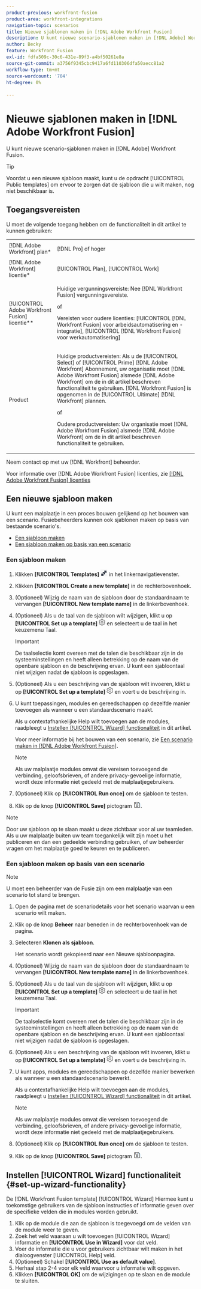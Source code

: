 ```yaml
---
product-previous: workfront-fusion
product-area: workfront-integrations
navigation-topic: scenarios
title: Nieuwe sjablonen maken in [!DNL Adobe Workfront Fusion]
description: U kunt nieuwe scenario-sjablonen maken in [!DNL Adobe] Workfront Fusion.
author: Becky
feature: Workfront Fusion
exl-id: fdfa509c-30c6-431e-89f3-a4bf50261e8a
source-git-commit: a3756f9345cbc9417a6fd110306dfa50aecc81a2
workflow-type: tm+mt
source-wordcount: '704'
ht-degree: 0%

---
```


# Nieuwe sjablonen maken in [!DNL Adobe Workfront Fusion]

U kunt nieuwe scenario-sjablonen maken in [!DNL Adobe] Workfront Fusion.

>[!TIP]
>
>Voordat u een nieuwe sjabloon maakt, kunt u de opdracht [!UICONTROL Public templates] om ervoor te zorgen dat de sjabloon die u wilt maken, nog niet beschikbaar is.

## Toegangsvereisten

U moet de volgende toegang hebben om de functionaliteit in dit artikel te kunnen gebruiken:

<table style="table-layout:auto"> 
 <col> 
 <col> 
 <tbody> 
  <tr> 
    <td role="rowheader">[!DNL Adobe Workfront] plan*</td> 
   <td> <p>[!DNL Pro] of hoger</p> </td> 
  </tr> 
  <tr data-mc-conditions=""> 
   <td role="rowheader">[!DNL Adobe Workfront] licentie*</td> 
   <td> <p>[!UICONTROL Plan], [!UICONTROL Work]</p> </td> 
  </tr> 
  <tr> 
   <td role="rowheader">[!UICONTROL Adobe Workfront Fusion] licentie**</td> 
  <td>
   <p>Huidige vergunningsvereiste: Nee [!DNL Workfront Fusion] vergunningsvereiste.</p>
   <p>of</p>
   <p>Vereisten voor oudere licenties: [!UICONTROL [!DNL Workfront Fusion] voor arbeidsautomatisering en -integratie],  [!UICONTROL [!DNL Workfront Fusion] voor werkautomatisering]</p>
   </td>    </tr> 
  </tr> 
  <tr> 
   <td role="rowheader">Product</td> 
   <td>
   <p>Huidige productvereisten: Als u de [!UICONTROL Select] of [!UICONTROL Prime] [!DNL Adobe Workfront] Abonnement, uw organisatie moet [!DNL Adobe Workfront Fusion] alsmede [!DNL Adobe Workfront] om de in dit artikel beschreven functionaliteit te gebruiken. [!DNL Workfront Fusion] is opgenomen in de [!UICONTROL Ultimate] [!DNL Workfront] plannen.</p>
   <p>of</p>
   <p>Oudere productvereisten: Uw organisatie moet [!DNL Adobe Workfront Fusion] alsmede [!DNL Adobe Workfront] om de in dit artikel beschreven functionaliteit te gebruiken.</p>
   </td> 
  </tr> 
 </tbody> 
</table>

Neem contact op met uw [!DNL Workfront] beheerder.

Voor informatie over [!DNL Adobe Workfront Fusion] licenties, zie [[!DNL Adobe Workfront Fusion] licenties](../../../workfront-fusion/get-started/license-automation-vs-integration.md)

## Een nieuwe sjabloon maken

U kunt een malplaatje in een proces bouwen gelijkend op het bouwen van een scenario. Fusiebeheerders kunnen ook sjablonen maken op basis van bestaande scenario&#39;s.

* [Een sjabloon maken](#build-a-template)
* [Een sjabloon maken op basis van een scenario](#create-a-template-from-a-scenario)

### Een sjabloon maken

1. Klikken **[!UICONTROL Templates]** ![](assets/fusion-template-icon.png) in het linkernavigatievenster.
1. Klikken **[!UICONTROL Create a new template]** in de rechterbovenhoek.
1. (Optioneel) Wijzig de naam van de sjabloon door de standaardnaam te vervangen **[!UICONTROL New template name]** in de linkerbovenhoek.
1. (Optioneel) Als u de taal van de sjabloon wilt wijzigen, klikt u op **[!UICONTROL Set up a template]** ![](assets/fusion-scenario-settings-icon.png) en selecteert u de taal in het keuzemenu Taal.

   >[!IMPORTANT]
   >
   >De taalselectie komt overeen met de talen die beschikbaar zijn in de systeeminstellingen en heeft alleen betrekking op de naam van de openbare sjabloon en de beschrijving ervan. U kunt een sjabloontaal niet wijzigen nadat de sjabloon is opgeslagen.

1. (Optioneel) Als u een beschrijving van de sjabloon wilt invoeren, klikt u op **[!UICONTROL Set up a template]** ![](assets/fusion-scenario-settings-icon.png) en voert u de beschrijving in.
1. U kunt toepassingen, modules en gereedschappen op dezelfde manier toevoegen als wanneer u een standaardscenario maakt.

   Als u contextafhankelijke Help wilt toevoegen aan de modules, raadpleegt u [Instellen [!UICONTROL Wizard] functionaliteit](#set-up-wizard-functionality) in dit artikel.

   Voor meer informatie bij het bouwen van een scenario, zie [Een scenario maken in [!DNL Adobe Workfront Fusion]](../../../workfront-fusion/scenarios/create-a-scenario.md).

   >[!NOTE]
   >
   >Als uw malplaatje modules omvat die vereisen toevoegend de verbinding, geloofsbrieven, of andere privacy-gevoelige informatie, wordt deze informatie niet gedeeld met de malplaatjegebruikers.

1. (Optioneel) Klik op **[!UICONTROL Run once]** om de sjabloon te testen.
1. Klik op de knop **[!UICONTROL Save]** pictogram ![](assets/save-icon.png).

>[!NOTE]
>
>Door uw sjabloon op te slaan maakt u deze zichtbaar voor al uw teamleden. Als u uw malplaatje buiten uw team toegankelijk wilt zijn moet u het publiceren en dan een gedeelde verbinding gebruiken, of uw beheerder vragen om het malplaatje goed te keuren en te publiceren.

### Een sjabloon maken op basis van een scenario

>[!NOTE]
>
>U moet een beheerder van de Fusie zijn om een malplaatje van een scenario tot stand te brengen.

1. Open de pagina met de scenariodetails voor het scenario waarvan u een scenario wilt maken.
1. Klik op de knop **Beheer** naar beneden in de rechterbovenhoek van de pagina.
1. Selecteren **Klonen als sjabloon**.

   Het scenario wordt gekopieerd naar een Nieuwe sjabloonpagina.
1. (Optioneel) Wijzig de naam van de sjabloon door de standaardnaam te vervangen **[!UICONTROL New template name]** in de linkerbovenhoek.
1. (Optioneel) Als u de taal van de sjabloon wilt wijzigen, klikt u op **[!UICONTROL Set up a template]** ![](assets/fusion-scenario-settings-icon.png) en selecteert u de taal in het keuzemenu Taal.

   >[!IMPORTANT]
   >
   >De taalselectie komt overeen met de talen die beschikbaar zijn in de systeeminstellingen en heeft alleen betrekking op de naam van de openbare sjabloon en de beschrijving ervan. U kunt een sjabloontaal niet wijzigen nadat de sjabloon is opgeslagen.

1. (Optioneel) Als u een beschrijving van de sjabloon wilt invoeren, klikt u op **[!UICONTROL Set up a template]** ![](assets/fusion-scenario-settings-icon.png) en voert u de beschrijving in.
1. U kunt apps, modules en gereedschappen op dezelfde manier bewerken als wanneer u een standaardscenario bewerkt.

   Als u contextafhankelijke Help wilt toevoegen aan de modules, raadpleegt u [Instellen [!UICONTROL Wizard] functionaliteit](#set-up-wizard-functionality) in dit artikel.

   >[!NOTE]
   >
   >Als uw malplaatje modules omvat die vereisen toevoegend de verbinding, geloofsbrieven, of andere privacy-gevoelige informatie, wordt deze informatie niet gedeeld met de malplaatjegebruikers.

1. (Optioneel) Klik op **[!UICONTROL Run once]** om de sjabloon te testen.
1. Klik op de knop **[!UICONTROL Save]** pictogram ![](assets/save-icon.png).

## Instellen [!UICONTROL Wizard] functionaliteit {#set-up-wizard-functionality}

De [!DNL Workfront Fusion template] [!UICONTROL Wizard] Hiermee kunt u toekomstige gebruikers van de sjabloon instructies of informatie geven over de specifieke velden die in modules worden gebruikt.

1. Klik op de module die aan de sjabloon is toegevoegd om de velden van de module weer te geven.
1. Zoek het veld waaraan u wilt toevoegen [!UICONTROL Wizard] informatie en **[!UICONTROL Use in Wizard]** voor dat veld.
1. Voer de informatie die u voor gebruikers zichtbaar wilt maken in het dialoogvenster [!UICONTROL Help] veld.
1. (Optioneel) Schakel **[!UICONTROL Use as default value]**.
1. Herhaal stap 2-4 voor elk veld waarvoor u informatie wilt opgeven.
1. Klikken **[!UICONTROL OK]** om de wijzigingen op te slaan en de module te sluiten.
